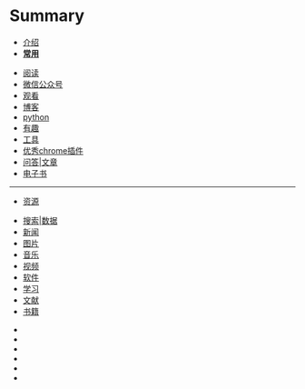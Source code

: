 # Summary
* [介绍](README.md)
* [**常用**]()
 - [阅读](阅读.md)
 - [微信公众号](wxgzh.md)
 - [观看](观看.md)
 - [博客](博客.md)
 - [python](python.md)
 - [有趣](有趣.md)
 - [工具](工具.md)
 - [优秀chrome插件](优秀chrome插件.md)
 - [问答|文章](问答|文章.md)
 - [电子书](电子书.md)
---
* [资源]()
 - [搜索|数据](s&d.md)
 - [新闻](news.md)
 - [图片](图片.md)
 - [音乐](音乐.md)
 - [视频](视频.md)
 - [软件](软件.md)
 - [学习](学习.md)
 - [文献](文献.md)
 - [书籍](books.md)
* []()
* []()
* []()
* []()
* []()
* []()